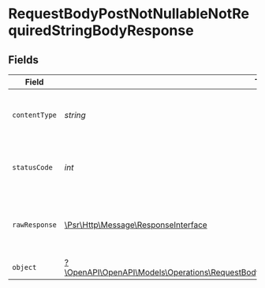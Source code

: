 # RequestBodyPostNotNullableNotRequiredStringBodyResponse


## Fields

| Field                                                                                                                                                                                     | Type                                                                                                                                                                                      | Required                                                                                                                                                                                  | Description                                                                                                                                                                               |
| ----------------------------------------------------------------------------------------------------------------------------------------------------------------------------------------- | ----------------------------------------------------------------------------------------------------------------------------------------------------------------------------------------- | ----------------------------------------------------------------------------------------------------------------------------------------------------------------------------------------- | ----------------------------------------------------------------------------------------------------------------------------------------------------------------------------------------- |
| `contentType`                                                                                                                                                                             | *string*                                                                                                                                                                                  | :heavy_check_mark:                                                                                                                                                                        | HTTP response content type for this operation                                                                                                                                             |
| `statusCode`                                                                                                                                                                              | *int*                                                                                                                                                                                     | :heavy_check_mark:                                                                                                                                                                        | HTTP response status code for this operation                                                                                                                                              |
| `rawResponse`                                                                                                                                                                             | [\Psr\Http\Message\ResponseInterface](https://www.php-fig.org/psr/psr-7/#33-psrhttpmessageresponseinterface)                                                                              | :heavy_minus_sign:                                                                                                                                                                        | Raw HTTP response; suitable for custom response parsing                                                                                                                                   |
| `object`                                                                                                                                                                                  | [?\OpenAPI\OpenAPI\Models\Operations\RequestBodyPostNotNullableNotRequiredStringBodyResponseBody](../../Models/Operations/RequestBodyPostNotNullableNotRequiredStringBodyResponseBody.md) | :heavy_minus_sign:                                                                                                                                                                        | OK                                                                                                                                                                                        |